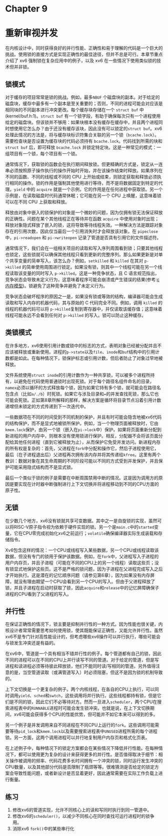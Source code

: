 # Chapter 9

# 重新审视并发

在内核设计中，同时获得良好的并行性能、正确性和易于理解的代码是一个巨大的挑战。使用锁的直接方式是实现正确性的最佳途径，但并不总是可行。本章节重点介绍了 xv6 强制锁在复杂应用中的例子，以及 xv6 在一些情况下使用类似锁的技术但并非锁。

## 锁模式

对于缓存的项目常常是锁的挑战。例如，最多`NBUF` 个磁盘块的副本。对于给定的磁盘块，缓存中最多有一个副本是至关重要的；否则，不同的进程可能会对应该是相同块的不同副本进行冲突更改。每个缓存块存储在一个 `struct buf` 中(kernel/buf.h:1)。`struct buf` 有一个锁字段，有助于确保每次只有一个进程使用给定的磁盘块。但该锁并不够用：如果块根本没有缓存在缓存中，并且两个进程同时想使用它怎么办？由于还没有缓存该块，因此没有可以锁定的`struct buf`。xv6 处理此情况的方法是，将与缓存块标识符集合关联的另一个锁（`bcache.lock`）。需要检查块是否设置为缓存块的代码必须持有 `bcache.lock`。代码找到所需的块和 `struct buf` 后，即可释放 `bcache.lock` 并锁定特定块。这是一种常见的模式：一组项目有一个锁，每个项目有一个锁。

通常情况下，获取锁的函数会在执行期间释放锁。但更精确的方式是，锁定从一连串必须按照原子操作执行的操作开始时开始，并在该操作结束时释放。如果序列在不同的函数、不同的线程或不同的 CPU 上开始或结束，则锁定获取和释放必须执行相同的操作。锁的作用是强制其他使用进行等待，而不是将数据固定到特定的代理。`yield` 中的 `acquire` 就是一个示例，它的作用是在任何进程中获取锁。另一个示例是，在读取磁盘时代码通常休眠；它可能在另一个 CPU 上唤醒，这意味着锁可以在不同 CPU 上获取和释放。

释放由对象中嵌入的锁保护的对象是一个微妙的问题，因为仅拥有锁无法保证释放的正确性。问题在某个其他线程正在等待并在函数 `acquire` 中使用对象时出现；释放对象隐式释放了嵌入的锁，这将导致等待线程失效。一种解决方法是跟踪对象存在的引用次数，因此仅当最后一个引用消失时才会释放该对象。在 `pipeclose` 中，`pi->readopen` 和 `pi->writeopen` 记录了管道是否具有引用它的文件描述符。

通常情况下，我们会在一组相关项目的读取和写入序列周围看到锁；只要其他线程也锁定，这些锁就可以确保其他线程只看到更新的完整序列。那么如果更新是对单个共享变量的简单写入，该怎么办？例如，`setkilled` 和 `killed` 在其对 `p->killed` 的简单使用周围进行锁定。如果没有锁，则其中一个线程可能在另一个线程读取该变量的同时写入 `p->killed`。这是一种竞争状态，且 C 语言规范指出，竞争状态会导致未定义行为，这意味着程序可能会崩溃或产生错误的结果(参考:[c内存模型](https://en.cppreference.com/w/c/language/memory_model))。锁避免了这种竞争并避免了未定义行为。

竞争状态会破坏程序的原因之一是，如果没有锁或等效的结构，编译器可能会生成读取和写入内存的机器代码，其与原始的 C 代码完全不同。例如，调用 `killed` 的线程的机器代码可以将 `p->killed`复制到寄存器中，并仅读取该缓存值；这意味着线程可能永远不会看到任何对 `p->killed` 的写入。锁可以防止这种缓存。

## 类锁模式

在许多地方，xv6使用引用计数或锁中的标志的方式，表明对象已经被分配并且不应该被释放或重新使用。进程的`p->state`以及`file`、`inode`和`buf`结构中的引用计数都是如此。在每种情况下，锁保护标志或引用计数，但后者防止了对象过早地被释放。

文件系统使用`struct inode`的引用计数作为一种共享锁，可以被多个进程所持有，以避免在代码使用普通锁时出现死锁。对于每个路径名组件命名的目录，`namex`必须以循环的方式释放每个锁，因为如果它持有多个锁，就可能会在路径名包含点（比如`a/./b`）时死锁。如果它与涉及目录和`=`的并发查找死锁，那么它也可能会死锁。正如第8章所解释的那样，解决方案是循环将目录节点沿着引用计数递增但未锁定的方式传递到下一次迭代中。

一些数据项在不同的时间受到不同机制的保护，并且有时可能会隐含地被xv6代码的结构保护，而不是显式地被锁所保护。例如，当一个物理页面被释放时，它由`kmem.lock`保护，由另一个锁（嵌入在`pi->lock`中）保护。如果将页面重新分配到新进程的用户内存中，则根本没有使用锁进行保护。相反，分配器不会将该页面分配给其他任何进程（直到它被释放为止），从而保护它免受并发访问。新进程内存的所有权是复杂的：首先，父进程在`fork`中分配和操作它，然后子进程使用它，最后（在子进程退出后）父进程再次拥有该内存并将其传递给`kfree`。这里有两个教训：数据对象在其生命周期的不同阶段可能以不同的方式受到并发保护，并且保护可能采用隐式结构而不是显式锁。

最后一个类似于锁的例子是需要在中断周围禁用中断的情况。这是因为调用方的原因是要实现在计时器中断强制进行上下文切换并将进程移动到不同的CPU方面的原子性。

## 无锁

在少数几个地方，xv6没有锁就共享可变数据。其中之一是自旋锁的实现，虽然可以将RISC-V原子指令视为依赖于硬件实现的锁。另一个是`main.c`中的`started`变量，它在CPU零完成初始化xv6之前运行；`volatile`确保编译器实际生成装载和存储指令。

Xv6包含这样的情况：一个CPU或线程写入某些数据，另一个CPU或线程读取该数据，但没有专门的锁用于保护该数据。例如，在`fork`中，父进程写入子进程的用户内存页，并且子进程（可能在不同的CPU上的另一个线程）读取这些页；没有锁显式地保护这些页。这不是严格的锁问题，因为子进程在父进程完成写入之后才开始执行。这是潜在的记忆顺序问题（请参见第6章），因为如果没有内存屏障，就没有理由期望一个CPU会看到另一个CPU的写入。但由于父进程释放了锁，并且子进程在启动时获取了锁，因此`acquire`和`release`中的记忆屏障确保子进程的CPU看到了父进程的写入。

## 并行性

在保证正确性的情况下，锁主要是抑制并行性的一种方式。因为性能也很关键，内核设计者常常需要思考如何使用锁，使其既能保证正确性，又能允许并行性。虽然xv6不是专门针对高性能设计的，但考虑哪些xv6操作可以并行执行，哪些可能会与锁发生冲突还是有益的。

在xv6中，管道是一个具有相当不错并行性的例子。每个管道都有自己的锁，因此不同的进程可以在不同的CPU上并行读写不同的管道。对于给定的管道，但是写进程和读进程必须等待彼此释放锁，他们不能同时读/写相同的管道。另外值得注意的是，当空管道读取（或满管道写入）时必须阻塞，但这不是因为锁的机制导致的。

上下文切换是一个更复杂的例子。两个内核线程，在各自的CPU上执行，可以同时调用`yield`、`sched`和`swtch`，这些调用将并行执行。这些线程都持有锁，但是它们是不同的锁，因此它们不必等待对方。然而一旦进入`scheduler`，两个CPU在搜索进程表中的`RUNNABLE`进程时可能会发生锁冲突。也就是说，在上下文切换期间，xv6可能会获得多个CPU的性能优势，但可能并不如它本来可以得到的多。

另一个例子是并发调用来自不同进程在不同CPU上运行的`fork`。这些调用可能需要等待`pid_lock`和`kmem.lock`以及需要搜索进程表中`UNUSED`进程所需的每个进程锁。另一方面，这两个调用进程可以并行地复制用户内存页和格式化页表。

在上述例子中，每种情况下的锁定方案都会在某些情况下降低并行性能。在每种情况下，都可以使用更为复杂的设计来获得更多的并行性。是否值得取决于细节：相关操作被调用的频率、代码花费多长时间拥有一个冲突的锁，同时运行发生冲突的CPU数量，以及其他部分代码是否限制了瓶颈等等。很难猜测是否给定的锁定方案会导致性能问题，或者新设计是否显着更好，因此通常需要在实际工作负载上进行衡量。

## 练习

1. 修改xv6的管道实现，允许不同核心上的读和写同时执行到同一管道中。
2. 修改xv6的`scheduler()`，以减少不同核心在同时查找可运行进程时的锁争用。
3. 消除xv6 `fork()`中的某些串行化